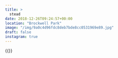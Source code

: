 ```yaml
---
title: >
  stead
date: 2018-12-26T09:24:57+00:00
location: "Brockwell Park"
image: "/img/9a0c4d96fdc8deb7bde8cc0531969e89.jpg"
draft: false
instagram: true
---
```


{{<photo src="/img/9a0c4d96fdc8deb7bde8cc0531969e89.jpg">}}

